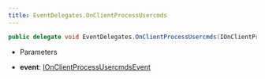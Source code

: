 ```yaml
---
title: EventDelegates.OnClientProcessUsercmds
---
```


```csharp
public delegate void EventDelegates.OnClientProcessUsercmds(IOnClientProcessUsercmdsEvent @event)
```

- Parameters

- **event**: [IOnClientProcessUsercmdsEvent](/docs/api/shared/events/ionclientprocessusercmdsevent)

